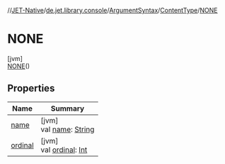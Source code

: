 //[JET-Native](../../../../../index.md)/[de.jet.library.console](../../../index.md)/[ArgumentSyntax](../../index.md)/[ContentType](../index.md)/[NONE](index.md)

# NONE

[jvm]\
[NONE](index.md)()

## Properties

| Name | Summary |
|---|---|
| [name](../../../../de.jet.library.tool.timing.calendar/-display-time/-format/-t-i-c-k-s/index.md#-372974862%2FProperties%2F-1617893574) | [jvm]<br>val [name](../../../../de.jet.library.tool.timing.calendar/-display-time/-format/-t-i-c-k-s/index.md#-372974862%2FProperties%2F-1617893574): [String](https://kotlinlang.org/api/latest/jvm/stdlib/kotlin/-string/index.html) |
| [ordinal](../../../../de.jet.library.tool.timing.calendar/-display-time/-format/-t-i-c-k-s/index.md#-739389684%2FProperties%2F-1617893574) | [jvm]<br>val [ordinal](../../../../de.jet.library.tool.timing.calendar/-display-time/-format/-t-i-c-k-s/index.md#-739389684%2FProperties%2F-1617893574): [Int](https://kotlinlang.org/api/latest/jvm/stdlib/kotlin/-int/index.html) |

